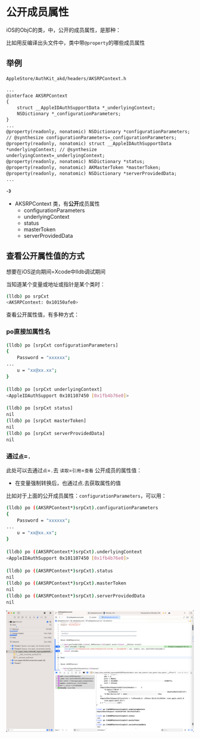 # 公开成员属性

iOS的ObjC的类，中，公开的成员属性，是那种：

比如用反编译出头文件中，类中带`@property`的哪些成员属性

## 举例

`AppleStore/AuthKit_akd/headers/AKSRPContext.h`

```objc
...
@interface AKSRPContext
{
    struct __AppleIDAuthSupportData *_underlyingContext;
    NSDictionary *_configurationParameters;
}
...
@property(readonly, nonatomic) NSDictionary *configurationParameters; // @synthesize configurationParameters=_configurationParameters;
@property(readonly, nonatomic) struct __AppleIDAuthSupportData *underlyingContext; // @synthesize underlyingContext=_underlyingContext;
@property(readonly, nonatomic) NSDictionary *status;
@property(readonly, nonatomic) AKMasterToken *masterToken;
@property(readonly, nonatomic) NSDictionary *serverProvidedData;
...
```

-》

* AKSRPContext 类，有**公开**成员属性
  * configurationParameters
  * underlyingContext
  * status
  * masterToken
  * serverProvidedData

## 查看公开属性值的方式

想要在iOS逆向期间=Xcode中lldb调试期间

当知道某个变量或地址或指针是某个类时：

```bash
(lldb) po srpCxt
<AKSRPContext: 0x10150afe0>
```

查看公开属性值，有多种方式：

### po直接加属性名

```bash
(lldb) po [srpCxt configurationParameters]
{
    Password = "xxxxxx";
...
    u = "xx@xx.xx";
}

(lldb) po [srpCxt underlyingContext]
<AppleIDAuthSupport 0x101107450 [0x1fb4b76e0]>

(lldb) po [srpCxt status]
nil
(lldb) po [srpCxt masterToken]
nil
(lldb) po [srpCxt serverProvidedData]
nil
```

### 通过`点`=`.`

此处可以去通过`点`=`.`去 `读取`=`引用`=`查看` 公开成员的属性值：

* 在变量强制转换后，也通过点.去获取属性的值

比如对于上面的公开成员属性：`configurationParameters`，可以用：

```bash
(lldb) po ((AKSRPContext*)srpCxt).configurationParameters
{
    Password = "xxxxxx";
...
    u = "xx@xx.xx";
}

(lldb) po ((AKSRPContext*)srpCxt).underlyingContext
<AppleIDAuthSupport 0x101107450 [0x1fb4b76e0]>

(lldb) po ((AKSRPContext*)srpCxt).status
nil
(lldb) po ((AKSRPContext*)srpCxt).masterToken
nil
(lldb) po ((AKSRPContext*)srpCxt).serverProvidedData
nil
```

![xcode_objc_public_dot_property](../../../assets/img/xcode_objc_public_dot_property.png)
